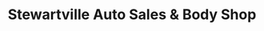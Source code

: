 ---
title: "Stewartville Auto Sales & Body Shop"
url: /stewartville/stewartville-auto-sales-und-body-shop/
shop: Autowerkstatt
---